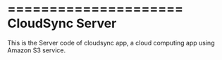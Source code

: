 =====================
CloudSync Server
=====================

This is the Server code of cloudsync app, a cloud computing app using Amazon S3 service.
